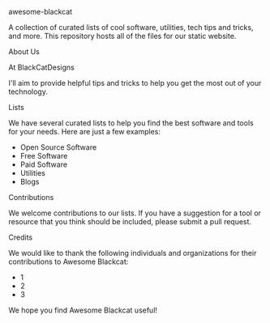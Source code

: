 awesome-blackcat

[](https://github.com/Theblackcat98/awesome-blackcat/stargazers) 

[](https://github.com/Theblackcat98/awesome-blackcat/issues) 

[](https://github.com/Theblackcat98/awesome-blackcat/blob/main/LICENSE)

A collection of curated lists of cool software, utilities, tech tips and tricks, and more. This repository hosts all of the files for our static website.

About Us

At BlackCatDesigns

I'll aim to provide helpful tips and tricks to help you get the most out of your technology.

Lists

We have several curated lists to help you find the best software and tools for your needs. Here are just a few examples:

* Open Source Software
* Free Software
* Paid Software
* Utilities
* Blogs

Contributions

We welcome contributions to our lists. If you have a suggestion for a tool or resource that you think should be included, please submit a pull request.



Credits

We would like to thank the following individuals and organizations for their contributions to Awesome Blackcat:

- 1
- 2
- 3

We hope you find Awesome Blackcat useful!

